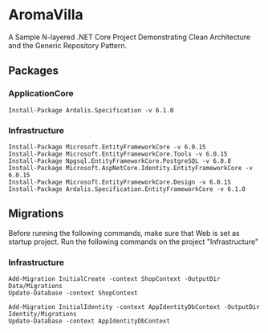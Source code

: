 # AromaVilla
A Sample N-layered .NET Core Project Demonstrating
Clean Architecture and the Generic Repository Pattern.

## Packages

### ApplicationCore
```
Install-Package Ardalis.Specification -v 6.1.0
```

### Infrastructure
```
Install-Package Microsoft.EntityFrameworkCore -v 6.0.15
Install-Package Microsoft.EntityFrameworkCore.Tools -v 6.0.15
Install-Package Npgsql.EntityFrameworkCore.PostgreSQL -v 6.0.8
Install-Package Microsoft.AspNetCore.Identity.EntityFrameworkCore -v 6.0.15
Install-Package Microsoft.EntityFrameworkCore.Design -v 6.0.15
Install-Package Ardalis.Specification.EntityFrameworkCore -v 6.1.0
```
## Migrations
Before running the following commands, make sure that Web is set as startup project.
Run the following commands on the project "Infrastructure"

### Infrastructure 
```
Add-Migration InitialCreate -context ShopContext -OutputDir Data/Migrations
Update-Database -context ShopContext

Add-Migration InitialIdentity -context AppIdentityDbContext -OutputDir Identity/Migrations
Update-Database -context AppIdentityDbContext
```
